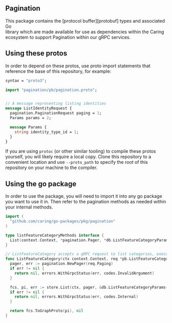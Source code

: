 ## Pagination


This package contains the [protocol buffer][protobuf] types and associated Go  
library which are made available for use as dependencies within the Caring  
ecosystem to support Pagination within our gRPC services.

## Using these protos

In order to depend on these protos, use proto import statements that
reference the base of this repository, for example:

```protobuf
syntax = "proto3";

import "pagination/pb/pagination.proto";


// A message representing listing identities
message ListIdentityRequest {
  pagination.PaginationRequest paging = 1;
  Params params = 2;

  message Params {
    string identity_type_id = 1;
  }
}
```

If you are using `protoc` (or other similar tooling) to compile these
protos yourself, you will likely require a local copy. Clone this repository
to a convenient location and use `--proto_path` to specify the _root_ of
this repository on your machine to the compiler.

## Using the go package

In order to use the package, you will need to import it into any go package
you want to use it in. Then refer to the pagination methods as needed within
your internal methods.

```go
import (
  "github.com/caring/go-packages/pkg/pagination"
)

type listFeatureCategoryMethods interface {
  List(context.Context, *pagination.Pager, *db.ListFeatureCategoryParams) (db.FeatureCategorySlice, *pagination.PageInfo, error)
}

// ListFeatureCategory accepts a gRPC request to list categories, executes it and returns a gRPC response
func ListFeatureCategory(ctx context.Context, req *pb.ListFeatureCategoryRequest, store listFeatureCategoryMethods) (*pb.ListFeatureCategoryResponse, error) {
  pager, err := pagination.NewPager(req.Paging)
  if err != nil {
    return nil, errors.WithGrpcStatus(err, codes.InvalidArgument)
  }

  fcs, pi, err := store.List(ctx, pager, &db.ListFeatureCategoryParams{})
  if err != nil {
    return nil, errors.WithGrpcStatus(err, codes.Internal)
  }

  return fcs.ToGraphProto(pi), nil
}
```
